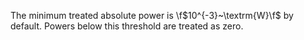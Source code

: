 The minimum treated absolute power is \f$10^{-3}~\textrm{W}\f$ by default.
Powers below this threshold are treated as zero.
